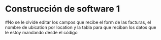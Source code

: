 # Construcción de software 1
#No se le olvide editar los campos que recibe el form de las facturas, el nombre de ubication por location y la tabla para que reciban los datos que le estoy mandando desde el código
